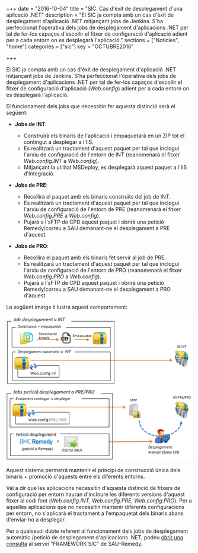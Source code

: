 +++
date        = "2016-10-04"
title       = "SIC. Cas d'èxit de desplegament d'una aplicació .NET"
description = "El SIC ja compta amb un cas d'èxit de desplegament d'aplicació .NET mitjançant jobs de Jenkins. S'ha perfeccionat l'operativa dels jobs de desplegament d'aplicacions .NET per tal de fer-los capaços d'escollir el fitxer de configuració d'aplicació adient per a cada entorn on es desplegarà l'aplicació."
sections    = ["Notícies", "home"]
categories  = ["sic"]
key         = "OCTUBRE2016"

+++

El SIC ja compta amb un cas d'èxit de desplegament d'aplicació .NET mitjançant jobs de Jenkins. 
S'ha perfeccionat l'operativa dels jobs de desplegament d'aplicacions .NET per tal de fer-los capaços d'escollir el fitxer de configuració d'aplicació (*Web.config*) adient per a cada entorn on es desplegarà l'aplicació. 

El funcionament dels jobs que necessitin fer aquesta distinció serà el següent:

* **Jobs de INT**: 
	* Construirà els binaris de l'aplicació i empaquetarà en un ZIP tot el contingut a desplegar a l'IIS. 
	* Es realitzarà un tractament d'aquest paquet per tal que inclogui l'arxiu de configuració de l'entorn de INT (reanomenarà el fitxer *Web.config.INT* a *Web.config*).
	* Mitjançant la utilitat MSDeploy, es desplegarà aquest paquet a l'IIS d'Integració.
	
* **Jobs de PRE**:
	* Recollirà el paquet amb els binaris construïts del job de INT.
	* Es realitzarà un tractament d'aquest paquet per tal que inclogui l'arxiu de configuració de l'entorn de PRE (reanomenarà el fitxer *Web.config.PRE* a *Web.config*).
	* Pujarà a l'sFTP de CPD aquest paquet i obrirà una petició Remedy/correu a SAU demanant-ne el desplegament a PRE d'aquest.
	
* **Jobs de PRO**:
	* Recollirà el paquet amb els binaris fet servir al job de PRE.
	* Es realitzarà un tractament d'aquest paquet per tal que inclogui l'arxiu de configuració de l'entorn de PRO (reanomenarà el fitxer *Web.config.PRO* a *Web.config*).
	* Pujarà a l'sFTP de CPD aquest paquet i obrirà una petició Remedy/correu a SAU demanant-ne el desplegament a PRO d'aquest.
	



La següent imatge il·lustra aquest comportament:

![Funcionament jobs .NET](/images/news/SIC-funcionament-jobs-net.png "Funcionament jobs .NET")

Aquest sistema permetrà mantenir el principi de construcció única dels binaris + promoció d'aquests entre els diferents entorns.

Val a dir que les aplicacions necessitin d'aquesta distinció de fitxers de configuració per entorn hauran d'incloure les diferents versions d'aquest fitxer al codi font (*Web.config.INT*, *Web.config.PRE*, *Web.config.PRO*). Per a aquelles aplicacions que no necessitin mantenir diferents configuracions per entorn, no s'aplicarà el tractament a l'empaquetat dels binaris abans d'enviar-ho a desplegar.


Per a qualsevol dubte referent al funcionament dels jobs de desplegament automàtic /petició de desplegament d'aplicacions .NET, podeu [obrir una consulta](http://canigo.ctti.gencat.cat/sic/peticions/) al servei "FRAMEWORK SIC" de SAU-Remedy.
